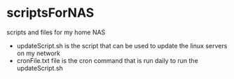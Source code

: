 # scriptsForNAS
scripts and files for my home NAS

- updateScript.sh is the script that can be used to update the linux servers on my network
- cronFile.txt file is the cron command that is run daily to run the updateScript.sh

